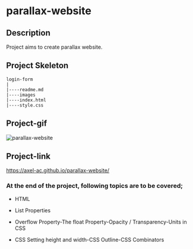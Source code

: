 # parallax-website
## Description
Project aims to create parallax website.
## Project Skeleton

```
login-form
|
|----readme.md
|----images 
|----index.html  
|----style.css
```
## Project-gif 
![parallax-website](https://user-images.githubusercontent.com/102467587/216028184-339615ca-91e6-4757-91dc-af4b39bca7d4.gif)
## Project-link
https://axel-ac.github.io/parallax-website/
### At the end of the project, following topics are to be covered;

- HTML 

- List Properties

- Overflow Property-The float Property-Opacity / Transparency-Units in CSS

- CSS Setting height and width-CSS Outline-CSS Combinators
